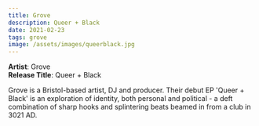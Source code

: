 ```yaml
---
title: Grove
description: Queer + Black
date: 2021-02-23
tags: grove
image: /assets/images/queerblack.jpg
---
```


**Artist**: Grove  
**Release Title**: Queer + Black

Grove is a Bristol-based artist, DJ and producer. Their debut EP 'Queer + Black' is an exploration of identity, both personal and political - a deft combination of sharp hooks and splintering beats beamed in from a club in 3021 AD.
